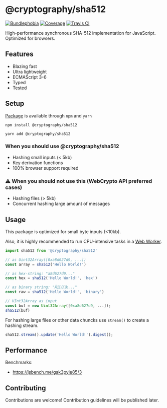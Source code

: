 # @cryptography/sha512
[![Bundlephobia](https://img.shields.io/bundlephobia/minzip/@cryptography/sha512)](https://bundlephobia.com/result?p=@cryptography/sha512@0.1.0)
[![Coverage](https://img.shields.io/codecov/c/github/spalt08/cryptography?token=617017dc35344eb6b4637420457746c8)](https://codecov.io/gh/spalt08/cryptography)
[![Travis CI](https://img.shields.io/travis/spalt08/cryptography)](https://travis-ci.com/spalt08/cryptography)

High-performance synchronous SHA-512 implementation for JavaScript. Optimized for browsers.

## Features
* Blazing fast
* Ultra lightweight
* ECMAScript 3-6
* Typed
* Tested

## Setup
[Package](https://www.npmjs.com/package/@cryptography/sha512) is available through `npm` and `yarn`
```
npm install @cryptography/sha512
```
```
yarn add @cryptography/sha512
```

### When you should use @cryptography/sha512
* Hashing small inputs (< 5kb)
* Key derivation functions
* 100% browser support required

### ⚠️ When you should not use this (WebCrypto API preferred cases)
* Hashing files (> 5kb)
* Concurrent hashing large amount of messages

## Usage
This package is optimized for small byte inputs (<10kb).

Also, it is highly recommended to run CPU-intensive tasks in a [Web Worker](https://developer.mozilla.org/en-US/docs/Web/API/Web_Workers_API/Using_web_workers).


```js
import sha512 from '@cryptography/sha512'

// as Uint32Array([0xa8d627d9, ...])
const array = sha512('Hello World!') 

// as hex-string: "a8d627d9..."
const hex = sha512('Hello World!', 'hex')

// as binary string: "Äïük..."
const raw = sha512('Hello World!', 'binary')

// UInt32Array as input
const buf = new Uint32Array([0xa8d627d9, ...]);
sha512(buf)
```
For hashing large files or other data chuncks use `stream()` to create a hashing stream.
```js
sha512.stream().update('Hello World!').digest();
```

## Performance
Benchmarks:
* https://jsbench.me/gak3pyle85/3

## Contributing
Contributions are welcome! Contribution guidelines will be published later.